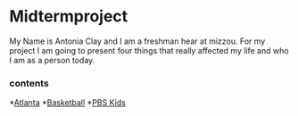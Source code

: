 # Midtermproject


My Name is Antonia Clay and I am a freshman hear at mizzou. For my project I am going to present four things that really affected my life and who I am as a person today.


### contents
*[Atlanta](./Atlanta.md)
*[Basketball](./Basketball.md)
*[PBS Kids](./PBSkids.md)
 
 


